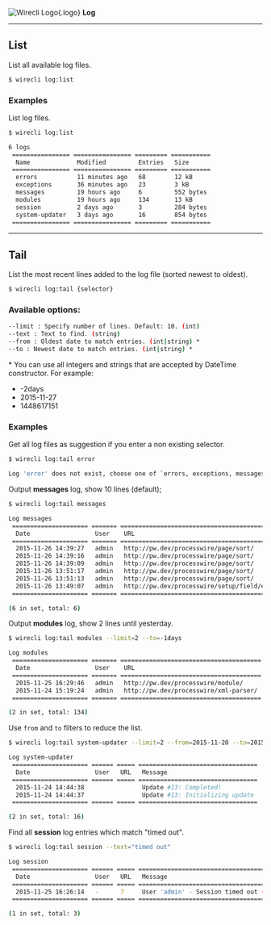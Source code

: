 ![Wirecli Logo](/assets/img/favicon-16x16.png){.logo} **Log**

---

## List

List all available log files.

```sh
$ wirecli log:list
```

### Examples

List log files.

```sh
$ wirecli log:list

6 logs
 ================ ================ ========= ===========
  Name             Modified         Entries   Size
 ================ ================ ========= ===========
  errors           11 minutes ago   68        12 kB
  exceptions       36 minutes ago   23        3 kB
  messages         19 hours ago     6         552 bytes
  modules          19 hours ago     134       13 kB
  session          2 days ago       3         284 bytes
  system-updater   3 days ago       16        854 bytes
 ================ ================ ========= ===========
```

---

## Tail

List the most recent lines added to the log file (sorted newest to oldest).

```sh
$ wirecli log:tail {selector}
```

### Available options:

```sh
--limit : Specify number of lines. Default: 10. (int)
--text : Text to find. (string)
--from : Oldest date to match entries. (int|string) *
--to : Newest date to match entries. (int|string) *
```

\* You can use all integers and strings that are accepted by DateTime constructor. For example: 

- -2days
- 2015-11-27
- 1448617151

### Examples

Get all log files as suggestion if you enter a non existing selector.

```sh
$ wirecli log:tail error

Log 'error' does not exist, choose one of `errors, exceptions, messages, modules, session, system-updater`
```

Output **messages** log, show 10 lines (default);

```sh
$ wirecli log:tail messages

Log messages
 ===================== ======= ================================================== ======================================
  Date                  User    URL                                                Message
 ===================== ======= ================================================== ======================================
  2015-11-26 14:39:27   admin   http://pw.dev/processwire/page/sort/               Updated sort for 2 pages
  2015-11-26 14:39:16   admin   http://pw.dev/processwire/page/sort/               Updated sort for 6 pages
  2015-11-26 14:39:09   admin   http://pw.dev/processwire/page/sort/               Updated sort for 8 pages
  2015-11-26 13:51:17   admin   http://pw.dev/processwire/page/sort/               Updated sort for 6 pages
  2015-11-26 13:51:13   admin   http://pw.dev/processwire/page/sort/               Updated sort for 6 pages
  2015-11-26 13:49:07   admin   http://pw.dev/processwire/setup/field/edit?id=44   Added tags to DB schema for 'images'
 ===================== ======= ================================================== ======================================

(6 in set, total: 6)
```

Output **modules** log, show 2 lines until yesterday.

```sh
$ wirecli log:tail modules --limit=2 --to=-1days

Log modules
 ===================== ======= ======================================= ======================================
  Date                  User    URL                                     Message
 ===================== ======= ======================================= ======================================
  2015-11-25 16:29:46   admin   http://pw.dev/processwire/module/       Failed to delete module 'Helloworld'
  2015-11-24 15:19:24   admin   http://pw.dev/processwire/xml-parser/   Saved module 'XmlParser' config data
 ===================== ======= ======================================= ======================================

(2 in set, total: 134)
```

Use `from` and `to` filters to reduce the list.

```sh
$ wirecli log:tail system-updater --limit=2 --from=2015-11-20 --to=2015-11-25

Log system-updater
 ===================== ====== ===== =================================
  Date                  User   URL   Message
 ===================== ====== ===== =================================
  2015-11-24 14:44:38                Update #13: Completed!
  2015-11-24 14:44:37                Update #13: Initializing update
 ===================== ====== ===== =================================

(2 in set, total: 16)
```

Find all **session** log entries which match "timed out".

```sh
$ wirecli log:tail session --text="timed out"

Log session
 ===================== ====== ===== =====================================================================================
  Date                  User   URL   Message
 ===================== ====== ===== =====================================================================================
  2015-11-25 16:26:14   -      ?     User 'admin' - Session timed out (session older than 86400 seconds) (IP: 127.0.0.1)
 ===================== ====== ===== =====================================================================================

(1 in set, total: 3)
```
